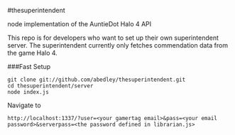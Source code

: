 #thesuperintendent

node implementation of the AuntieDot Halo 4 API

This repo is for developers who want to set up their own superintendent server. The superintendent currently only fetches commendation data from the game Halo 4.

###Fast Setup

    git clone git://github.com/abedley/thesuperintendent.git
    cd thesuperintendent/server
    node index.js
  
Navigate to

    http://localhost:1337/?user=<your gamertag email>&pass=<your email password>&serverpass=<the password defined in librarian.js>
